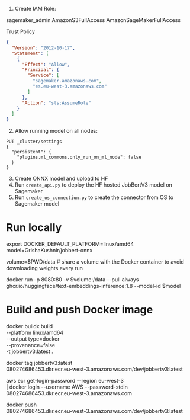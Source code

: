 1. Create IAM Role:

sagemaker_admin
AmazonS3FullAccess
AmazonSageMakerFullAccess

Trust Policy
```json
{
  "Version": "2012-10-17",
  "Statement": [
    {
      "Effect": "Allow",
      "Principal": {
        "Service": [
          "sagemaker.amazonaws.com",
          "es.eu-west-3.amazonaws.com"
        ]
      },
      "Action": "sts:AssumeRole"
    }
  ]
}
```

2. Allow running model on all nodes:

```
PUT _cluster/settings
{
  "persistent": {
    "plugins.ml_commons.only_run_on_ml_node": false
  }
}
```

3. Create ONNX model and upload to HF
3. Run `create_api.py` to deploy the HF hosted JobBertV3 model on Sagemaker
4. Run `create_os_connection.py` to create the connector from OS to Sagemaker model


# Run locally
export DOCKER_DEFAULT_PLATFORM=linux/amd64
model=GrishaKushnir/jobbert-onnx

volume=$PWD/data # share a volume with the Docker container to avoid downloading weights every run

docker run -p 8080:80 -v $volume:/data --pull always ghcr.io/huggingface/text-embeddings-inference:1.8 --model-id $model

# Build and push Docker image
docker buildx build \
  --platform linux/amd64 \
  --output type=docker \
  --provenance=false \
  -t jobbertv3:latest .

docker tag jobbertv3:latest \
080274686453.dkr.ecr.eu-west-3.amazonaws.com/dev/jobbertv3:latest

aws ecr get-login-password --region eu-west-3 \
| docker login --username AWS --password-stdin \
080274686453.dkr.ecr.eu-west-3.amazonaws.com

docker push \
080274686453.dkr.ecr.eu-west-3.amazonaws.com/dev/jobbertv3:latest
